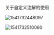 关于自定义注解的使用



![1541732448097](./工资积累/image/1541732448097.png)

![1541732510060](./工资积累/images/1541732510060.png)

